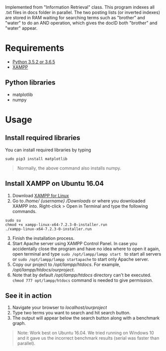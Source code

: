Implemented from "Information Retrieval" class. This program indexes all .txt files in docs folder in parallel. The two posting lists (or inverted indexes) are stored in RAM waiting for searching terms such as "brother" and "water" to do an AND operation, which gives the docID both "brother" and "water" appear.

# Requirements
- [Python 3.5.2 or 3.6.5](https://www.python.org/)
- [XAMPP](https://www.apachefriends.org/)

## Python libraries
- matplotlib
- numpy

# Usage
## Install required libraries
You can install required libraries by typing
```
sudo pip3 install matplotlib
```
> Normally, the above command also installs numpy.

## Install XAMPP on Ubuntu 16.04
1. Download [XAMPP for Linux](https://www.apachefriends.org/index.html)
2. Go to */home/ {username} /Downloads* or where you downloaded XAMPP into. Right-click > Open in Terminal and type the following commands.
```
sudo su
chmod +x xampp-linux-x64-7.2.3-0-installer.run
./xampp-linux-x64-7.2.3-0-installer.run
```
3. Finish the installation process.
4. Start Apache server using XAMPP Control Panel. In case you accidentally close the program and have no idea where to open it again, open terminal and type
`sudo /opt/lampp/lampp start
`
to start all servers or
`
sudo /opt/lampp/lampp startapache
`
to start only Apache server.
5. Copy our project to */opt/lampp/htdocs*. For example, */opt/lampp/htdocs/ourproject*.
6. Note that by default */opt/lampp/htdocs* directory can't be executed. `chmod 777 opt/lampp/htdocs` command is needed to give permission. 

## See it in action
1. Navigate your browser to *localhost/ourproject*
2. Type two terms you want to search and hit search button.
3. The output will appear below the search button along with a benchmark graph.


> Note: Work best on Ubuntu 16.04. We tried running on Windows 10 and it gave us the incorrect benchmark results (serial was faster than parallel).
